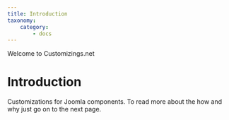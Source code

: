 ```yaml
---
title: Introduction
taxonomy:
    category:
        - docs
---
```


Welcome to Customizings.net

# Introduction

Customizations for Joomla components. To read more about the how and why just go on to the next page.